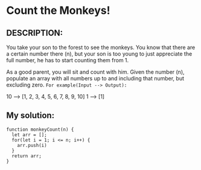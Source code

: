 # Count the Monkeys!
## DESCRIPTION:
You take your son to the forest to see the monkeys. You know that there are a certain number there (n), but your son is too young to just appreciate the full number, he has to start counting them from 1.

As a good parent, you will sit and count with him. Given the number (n), populate an array with all numbers up to and including that number, but excluding zero.
`For example(Input --> Output):`

10 --> [1, 2, 3, 4, 5, 6, 7, 8, 9, 10]
 1 --> [1]
## My solution:
```
function monkeyCount(n) {
  let arr = [];
  for(let i = 1; i <= n; i++) {
    arr.push(i)
  }
  return arr;
}
```

